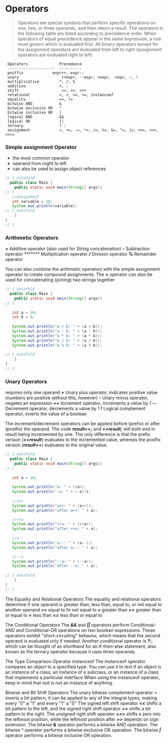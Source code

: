 # Operators

>Operators are special symbols that perform specific operations on one, two, or three operands, and then return a result.
The operators in the following table are listed according to precedence order.
When operators of equal precedence appear in the same expression, a rule must govern which is evaluated first. 
All binary operators except for the assignment operators are evaluated from left to right (assignment operators are evaluated right to left)

```
 Operators              Precedence
 ---------------------  ---------- 
 postfix	         expr++, expr-- 
 unary	                 ++expr, --expr, +expr, -expr, ~, ! 
 multiplicative         *, /, % 
 additive               +, - 
 shift	                 <<, >>, >>> 
 relational             <, >, <=, >=, instanceof 
 equality               ==, != 
 bitwise AND            & 
 bitwise exclusive OR   ^ 
 bitwise inclusive OR   | 
 logical AND            && 
 logical OR             || 
 ternary                ? : 
 assignment             =, +=, -=, *=, /=, %=, &=, ^=, |=, <<=, >>=, >>>= 
```

### Simple assignment Operator
- the most common operator
- operand from roght to left
- can also be used to assign object references
	
``` java runnable	
// { autofold
  public class Main {
    public static void main(String[] args){
// }
   //assignment
   int variable = 10;
   System.out.println(variable);
// { autofold
    }
}
// }
```
			
### Arithmetic Operators
***+***	Additive operator (also used for String concatenation)
***-***	Subtraction operator
*******	Multiplication operator
***/***	Division operator
***%***	Remainder operator
		
You can also combine the arithmetic operators with the simple assignment operator to create compound assignments. 
The ***+*** operator can also be used for concatenating (joining) two strings together

``` java runnable	
// { autofold
  public class Main {
    public static void main(String[] args){
// }
  
   int a = 10;
   int b = 6;
   
   System.out.println("a + b: " + (a + b));
   System.out.println("a - b: " + (a - b));
   System.out.println("a * b: " + (a * b));
   System.out.println("a / b: " + (a / b));
   System.out.println("a % b: " + (a % b));
   
// { autofold
    }
}
// }
```

### Unary Operators
requires only one operand
***+***	Unary plus operator, indicates positive value (numbers are positive without this, however)
***-***	Unary minus operator, negates an expression
***++***	Increment operator, increments a value by 1
***--***	Decrement operator, decrements a value by 1
***!***	Logical complement operator, inverts the value of a boolean

The increment/decrement operators can be applied before (prefix) or after (postfix) the operand. The code ***result++;*** and ***++result;*** will both end in result being incremented by one. The only difference is that the prefix version (***++result***) evaluates to the incremented value, whereas the postfix version (***result++***) evaluates to the original value.

``` java runnable	
// { autofold
  public class Main {
    public static void main(String[] args){
// }
  
   int a = 10;
   
   System.out.println("a: " + (+a));
   System.out.println("-a: " + (-a)));
   
   //a++
   System.out.println("a++: " + (a++));
   System.out.println("after a++: " + a);

   //++a
   System.out.println("++a: " + (++a));
   System.out.println("after ++a: " + a);
   
   //a--
   System.out.println("a--: " + (a--));
   System.out.println("after a--: " + a);

   //--a
   System.out.println("--a: " + (--a));
   System.out.println("after --a: " + a);
   
// { autofold
    }
}
// }
```
	
The Equality and Relational Operators
The equality and relational operators determine if one operand is greater than, less than, equal to, or not equal to another operand
		***==***      equal to
		***!=***      not equal to
		***>***      greater than
		***>=***      greater than or equal to
		***<***       less than
		***<=***     less than or equal to
	
The Conditional Operators
		The ***&&*** and ***||*** operators perform Conditional-AND and Conditional-OR operations on two boolean expressions. These operators exhibit "short-circuiting" behavior, which means that the second operand is evaluated only if needed.
		Another conditional operator is ***?:***, which can be thought of as shorthand for an if-then-else statement, also known as the ternary operator because it uses three operands
	
The Type Comparison Operator instanceof
		The instanceof operator compares an object to a specified type. You can use it to test if an object is an instance of a class, an instance of a subclass, or an instance of a class that implements a particular interface
		When using the instanceof operator, keep in mind that null is not an instance of anything.
	
Bitwise and Bit Shift Operators
		The unary bitwise complement operator ***~*** inverts a bit pattern; it can be applied to any of the integral types, making every "0" a "1" and every "1" a "0"
		The signed left shift operator ***<<*** shifts a bit pattern to the left, and the signed right shift operator ***>>*** shifts a bit pattern to the right.
		The unsigned right shift operator ***>>>*** shifts a zero into the leftmost position, while the leftmost position after ***>>*** depends on sign extension.
		The bitwise ***&*** operator performs a bitwise AND operation.
		The bitwise ***^*** operator performs a bitwise exclusive OR operation.
		The bitwise ***|*** operator performs a bitwise inclusive OR operation.


